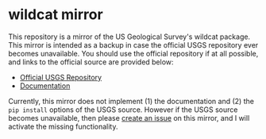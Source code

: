 # wildcat mirror

This repository is a mirror of the US Geological Survey's wildcat package. This mirror is intended as a backup in case the official USGS repository ever becomes unavailable. You should use the official repository if at all possible, and links to the official source are provided below:

* [Official USGS Repository](https://code.usgs.gov/ghsc/lhp/wildcat.git)
* [Documentation](https://ghsc.code-pages.usgs.gov/lhp/wildcat/)

Currently, this mirror does not implement (1) the documentation and (2) the `pip install` options of the USGS source. However if the USGS source becomes unavailable, then please [create an issue](https://github.com/JonKing93/wildcat/issues/new) on this mirror, and I will activate the missing functionality.